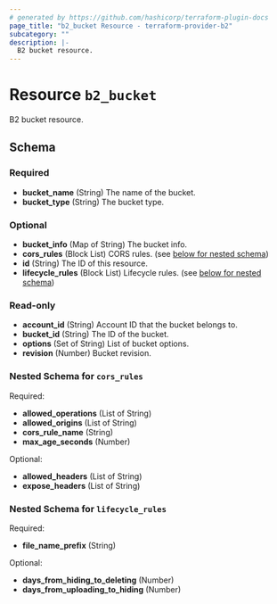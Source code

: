 ```yaml
---
# generated by https://github.com/hashicorp/terraform-plugin-docs
page_title: "b2_bucket Resource - terraform-provider-b2"
subcategory: ""
description: |-
  B2 bucket resource.
---
```


# Resource `b2_bucket`

B2 bucket resource.



<!-- schema generated by tfplugindocs -->
## Schema

### Required

- **bucket_name** (String) The name of the bucket.
- **bucket_type** (String) The bucket type.

### Optional

- **bucket_info** (Map of String) The bucket info.
- **cors_rules** (Block List) CORS rules. (see [below for nested schema](#nestedblock--cors_rules))
- **id** (String) The ID of this resource.
- **lifecycle_rules** (Block List) Lifecycle rules. (see [below for nested schema](#nestedblock--lifecycle_rules))

### Read-only

- **account_id** (String) Account ID that the bucket belongs to.
- **bucket_id** (String) The ID of the bucket.
- **options** (Set of String) List of bucket options.
- **revision** (Number) Bucket revision.

<a id="nestedblock--cors_rules"></a>
### Nested Schema for `cors_rules`

Required:

- **allowed_operations** (List of String)
- **allowed_origins** (List of String)
- **cors_rule_name** (String)
- **max_age_seconds** (Number)

Optional:

- **allowed_headers** (List of String)
- **expose_headers** (List of String)


<a id="nestedblock--lifecycle_rules"></a>
### Nested Schema for `lifecycle_rules`

Required:

- **file_name_prefix** (String)

Optional:

- **days_from_hiding_to_deleting** (Number)
- **days_from_uploading_to_hiding** (Number)


